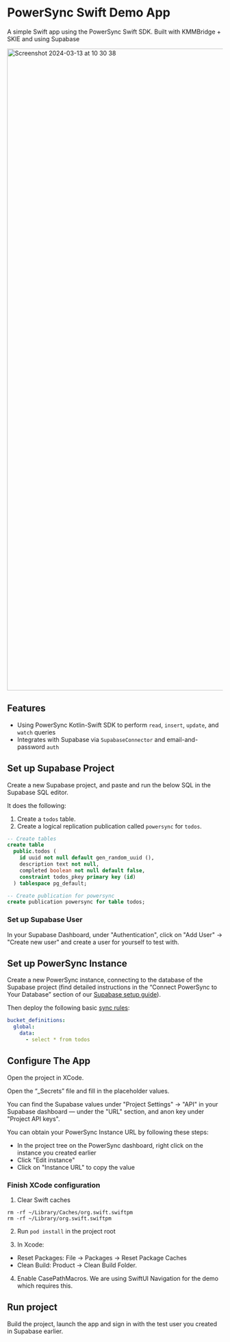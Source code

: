 # PowerSync Swift Demo App

A simple Swift app using the PowerSync Swift SDK. Built with KMMBridge + SKIE and using Supabase

<img width="1496" alt="Screenshot 2024-03-13 at 10 30 38" src="https://github.com/powersync-ja/powersync-kotlin-swift-demo/assets/1895233/c717982c-b942-40f2-87f7-848b6e964905">

## Features

- Using PowerSync Kotlin-Swift SDK to perform `read`, `insert`, `update`, and `watch` queries
- Integrates with Supabase via `SupabaseConnector` and email-and-password `auth`

## Set up Supabase Project

Create a new Supabase project, and paste and run the below SQL in the Supabase SQL editor.

It does the following:

1. Create a `todos` table.
2. Create a logical replication publication called `powersync` for  `todos`.

```sql
-- Create tables
create table
  public.todos (
    id uuid not null default gen_random_uuid (),
    description text not null,
    completed boolean not null default false,
    constraint todos_pkey primary key (id)
  ) tablespace pg_default;

-- Create publication for powersync
create publication powersync for table todos;
```

### Set up Supabase User

In your Supabase Dashboard, under "Authentication", click on "Add User" -> "Create new user" and create a user for yourself to test with.

## Set up PowerSync Instance

Create a new PowerSync instance, connecting to the database of the Supabase project (find detailed instructions in the “Connect PowerSync to Your Database” section of our [Supabase setup guide](https://docs.powersync.com/usage/installation/database-setup/supabase#connect-powersync-to-your-database)).

Then deploy the following basic [sync rules](https://docs.powersync.com/usage/sync-rules):

```yaml
bucket_definitions:
  global:
    data:
      - select * from todos
```

## Configure The App

Open the project in XCode.

Open the “_Secrets” file and fill in the placeholder values.

You can find the Supabase values under "Project Settings" -> "API" in your Supabase dashboard — under the "URL" section, and anon key under "Project API keys".

You can obtain your PowerSync Instance URL by following these steps:

- In the project tree on the PowerSync dashboard, right click on the instance you created earlier
- Click "Edit instance"
- Click on "Instance URL" to copy the value

### Finish XCode configuration

1. Clear Swift caches
```
rm -rf ~/Library/Caches/org.swift.swiftpm
rm -rf ~/Library/org.swift.swiftpm
```

2. Run `pod install` in the project root

3. In Xcode:
- Reset Packages: File -> Packages -> Reset Package Caches
- Clean Build: Product -> Clean Build Folder.

4. Enable CasePathMacros. We are using SwiftUI Navigation for the demo which requires this.

## Run project

Build the project, launch the app and sign in with the test user you created in Supabase earlier.
